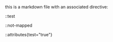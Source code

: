 this is a markdown file with an associated directive:

::test


::not-mapped


::attributes{test="true"}
